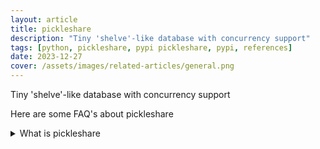 ```yaml
---
layout: article
title: pickleshare
description: "Tiny 'shelve'-like database with concurrency support"
tags: [python, pickleshare, pypi pickleshare, pypi, references]
date: 2023-12-27
cover: /assets/images/related-articles/general.png
---
```


Tiny 'shelve'-like database with concurrency support

Here are some FAQ's about pickleshare
<details>
<summary>What is pickleshare</summary>
Tiny 'shelve'-like database with concurrency support
</details>
